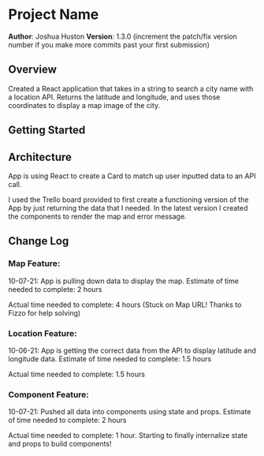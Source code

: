 # Project Name

**Author**: Joshua Huston
**Version**: 1.3.0 (increment the patch/fix version number if you make more commits past your first submission)

## Overview

Created a React application that takes in a string to search a city name with a location API. Returns the latitude and longitude, and uses those coordinates to display a map image of the city.

## Getting Started

## Architecture

App is using React to create a Card to match up user inputted data to an API call. 

I used the Trello board provided to first create a functioning version of the App by just returning the data that I needed. In the latest version I created the components to render the map and error message.

## Change Log

### Map Feature:

10-07-21: App is pulling down data to display the map.
Estimate of time needed to complete: 2 hours

Actual time needed to complete: 4 hours (Stuck on Map URL! Thanks to Fizzo for help solving)

### Location Feature:

10-06-21: App is getting the correct data from the API to display latitude and longitude data.
Estimate of time needed to complete: 1.5 hours

Actual time needed to complete: 1.5 hours

### Component Feature:

10-07-21: Pushed all data into components using state and props.
Estimate of time needed to complete: 2 hours

Actual time needed to complete: 1 hour. Starting to finally internalize state and props to build components!
